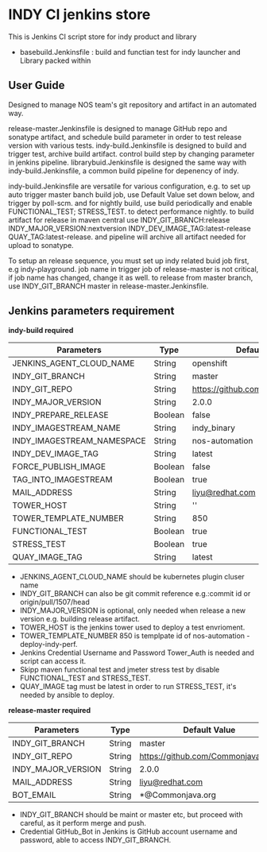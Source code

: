 # INDY CI jenkins store

This is Jenkins CI script store for indy product and library

* basebuild.Jenkinsfile : build and functian test for indy launcher and Library packed within

## User Guide

Designed to manage NOS team's git repository and artifact in an automated way.

release-master.Jenkinsfile is designed to manage GitHub repo and sonatype artifact, and schedule build parameter in order to test release version with various tests.
indy-build.Jenkinsfile is designed to build and trigger test, archive build artifact. control build step by changing parameter in jenkins pipeline.
librarybuid.Jenkinsfile is designed the same way with indy-build.Jenkinsfile, a common build pipeline for depenency of indy.

indy-build.Jenkinsfile are versatile for various configuration, e.g. to set up auto trigger master banch build job, use Default Value set down below, and trigger by poll-scm.
and for nightly build, use build periodically and enable FUNCTIONAL_TEST; STRESS_TEST. to detect performance nightly.
to build artifact for release in maven central use INDY_GIT_BRANCH:release INDY_MAJOR_VERSION:nextversion INDY_DEV_IMAGE_TAG:latest-release QUAY_TAG:latest-release. and pipeline will archive all artifact needed for upload to sonatype.

To setup an release sequence, you must set up indy related buid job first, e.g indy-playground.
job name in trigger job of release-master is not critical, if job name has changed, change it as well.
to release from master branch, use INDY_GIT_BRANCH master in release-master.Jenkinsfile.


## Jenkins parameters requirement

**indy-build required**

|Parameters      |Type |Default Value                                          |
|----------------|-----|-------------------------------------------------------|
|JENKINS_AGENT_CLOUD_NAME|String|openshift|
|INDY_GIT_BRANCH|String|master|
|INDY_GIT_REPO|String|https://github.com/Commonjava/indy|
|INDY_MAJOR_VERSION|String|2.0.0|
|INDY_PREPARE_RELEASE|Boolean|false|
|INDY_IMAGESTREAM_NAME|String|indy_binary|
|INDY_IMAGESTREAM_NAMESPACE|String|nos-automation|
|INDY_DEV_IMAGE_TAG|String|latest|
|FORCE_PUBLISH_IMAGE|Boolean|false|
|TAG_INTO_IMAGESTREAM|Boolean|true|
|MAIL_ADDRESS|String|liyu@redhat.com|
|TOWER_HOST|String|''|
|TOWER_TEMPLATE_NUMBER|String|850|
|FUNCTIONAL_TEST|Boolean|true|
|STRESS_TEST|Boolean|true|
|QUAY_IMAGE_TAG|String|latest|


* JENKINS_AGENT_CLOUD_NAME should be kubernetes plugin cluser name
* INDY_GIT_BRANCH can also be git commit reference e.g.:commit id or origin/pull/1507/head
* INDY_MAJOR_VERSION is optional, only needed when release a new version e.g. building release artifact.
* TOWER_HOST is the jenkins tower used to deploy a test envrioment.
* TOWER_TEMPLATE_NUMBER 850 is templpate id of nos-automation - deploy-indy-perf.
* Jenkins Credential Username and Password Tower_Auth is needed and script can access it.
* Skipp maven functional test and jmeter stress test by disable FUNCTIONAL_TEST and STRESS_TEST.
* QUAY_IMAGE tag must be latest in order to run STRESS_TEST, it's needed by ansible to deploy.

**release-master required**

|Parameters      |Type |Default Value                                          |
|----------------|-----|-------------------------------------------------------|
|INDY_GIT_BRANCH|String|master|
|INDY_GIT_REPO|String|https://github.com/Commonjava/indy|
|INDY_MAJOR_VERSION|String|2.0.0|
|MAIL_ADDRESS|String|liyu@redhat.com|
|BOT_EMAIL|String|*@Commonjava.org|

* INDY_GIT_BRANCH should be maint or master etc, but proceed with careful, as it perform merge and push.
* Credential GitHub_Bot in Jenkins is GitHub account username and password, able to access INDY_GIT_BRANCH.